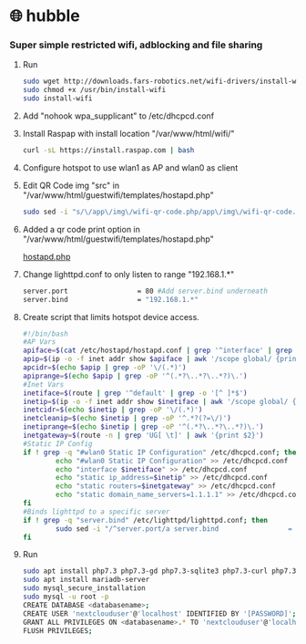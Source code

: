 # 🌐 hubble
### Super simple restricted wifi, adblocking and file sharing



1. Run 

    ```bash
    sudo wget http://downloads.fars-robotics.net/wifi-drivers/install-wifi -O /usr/bin/install-wifi
    sudo chmod +x /usr/bin/install-wifi
    sudo install-wifi
    ```

2. Add "nohook wpa_supplicant" to /etc/dhcpcd.conf
3. Install Raspap with install location "/var/www/html/wifi/"

    ```bash
    curl -sL https://install.raspap.com | bash
    ```

4. Configure hotspot to use wlan1 as AP and wlan0 as client
5. Edit QR Code img "src" in "/var/www/html/guestwifi/templates/hostapd.php"

    ```bash
    sudo sed -i "s/\/app\/img\/wifi-qr-code.php/app\/img\/wifi-qr-code.php/" /var/www/html/guestwifi/templates/hostapd.php
    ```

6. Added a qr code print option in "/var/www/html/guestwifi/templates/hostapd.php"

    [hostapd.php](https://s3-us-west-2.amazonaws.com/secure.notion-static.com/f9f02f46-ad9b-497e-a4e3-03712d38c752/hostapd.php)

7. Change lighttpd.conf to only listen to range "192.168.1.*"

    ```bash
    server.port                 = 80 #Add server.bind underneath
    server.bind                 = "192.168.1.*"
    ```

8. Create script that limits hotspot device access.

    ```bash
    #!/bin/bash
    #AP Vars
    apiface=$(cat /etc/hostapd/hostapd.conf | grep '^interface' | grep -o '[^=]*$')
    apip=$(ip -o -f inet addr show $apiface | awk '/scope global/ {print $4}')
    apcidr=$(echo $apip | grep -oP '\/(.*)')
    apiprange=$(echo $apip | grep -oP '^(.*?\..*?\..*?)\.')
    #Inet Vars
    inetiface=$(route | grep '^default' | grep -o '[^ ]*$')
    inetip=$(ip -o -f inet addr show $inetiface | awk '/scope global/ {print $4}')
    inetcidr=$(echo $inetip | grep -oP '\/(.*)')
    inetcleanip=$(echo $inetip | grep -oP '^.*?(?=\/)')
    inetiprange=$(echo $inetip | grep -oP '^(.*?\..*?\..*?)\.')
    inetgateway=$(route -n | grep 'UG[ \t]' | awk '{print $2}')
    #Static IP Config
    if ! grep -q "#wlan0 Static IP Configuration" /etc/dhcpcd.conf; then
            echo "#wlan0 Static IP Configuration" >> /etc/dhcpcd.conf
            echo "interface $inetiface" >> /etc/dhcpcd.conf
            echo "static ip_address=$inetip" >> /etc/dhcpcd.conf
            echo "static routers=$inetgateway" >> /etc/dhcpcd.conf
            echo "static domain_name_servers=1.1.1.1" >> /etc/dhcpcd.conf
    fi
    #Binds lighttpd to a specific server
    if ! grep -q "server.bind" /etc/lighttpd/lighttpd.conf; then
            sudo sed -i "/^server.port/a server.bind                 = \"$inetcleanip\"" /etc/lighttpd/lighttpd.conf
    fi
    ```

9. Run 

    ```bash
    sudo apt install php7.3 php7.3-gd php7.3-sqlite3 php7.3-curl php7.3-zip php7.3-xml php7.3-mbstring php7.3-mysql php7.3-bz2 php7.3-intl php7.3-smbclient php7.3-imap php7.3-gmp
    sudo apt install mariadb-server
    sudo mysql_secure_installation
    sudo mysql -u root -p
    CREATE DATABASE <databasename>;
    CREATE USER 'nextclouduser'@'localhost' IDENTIFIED BY '[PASSWORD]';
    GRANT ALL PRIVILEGES ON <databasename>.* TO 'nextclouduser'@'localhost';
    FLUSH PRIVILEGES;
    ```
